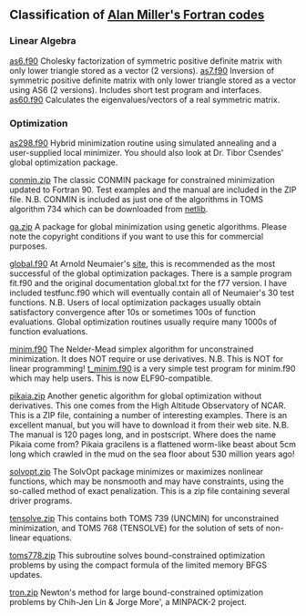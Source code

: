 ## Classification of [Alan Miller's Fortran codes](https://jblevins.org/mirror/amiller/)

### Linear Algebra
[as6.f90](https://jblevins.org/mirror/amiller/as6.f90) Cholesky factorization of symmetric positive definite matrix with only lower triangle stored as a vector (2 versions).
[as7.f90](https://jblevins.org/mirror/amiller/as7.f90) Inversion of symmetric positive definite matrix with only lower triangle stored as a vector using AS6 (2 versions). Includes short test program and interfaces.
[as60.f90](https://jblevins.org/mirror/amiller/as60.f90) Calculates the eigenvalues/vectors of a real symmetric matrix.

### Optimization
[as298.f90](https://jblevins.org/mirror/amiller/as298.f90) Hybrid minimization routine using simulated annealing and a user-supplied local minimizer. You should also look at Dr. Tibor Csendes' global optimization package.

[conmin.zip](https://jblevins.org/mirror/amiller/conmin.zip) The classic CONMIN package for constrained minimization updated to Fortran 90. Test examples and the manual are included in the ZIP file. N.B. CONMIN is included as just one of the algorithms in TOMS algorithm 734 which can be downloaded from [netlib](http://www.netlib.org).

[ga.zip](https://jblevins.org/mirror/amiller/ga.zip) A package for global minimization using genetic algorithms. Please note the copyright conditions if you want to use this for commercial purposes.

[global.f90](https://jblevins.org/mirror/amiller/global.f90) At Arnold Neumaier's [site](https://arnold-neumaier.at/glopt.html), this is recommended as the most successful of the global optimization packages. There is a sample program fit.f90 and the original documentation global.txt for the f77 version. I have included testfunc.f90 which will eventually contain all of Neumaier's 30 test functions. N.B. Users of local optimization packages usually obtain satisfactory convergence after 10s or sometimes 100s of function evaluations. Global optimization routines usually require many 1000s of function evaluations.

[minim.f90](https://jblevins.org/mirror/amiller/minim.f90) The Nelder-Mead simplex algorithm for unconstrained minimization. It does NOT require or use derivatives. N.B. This is NOT for linear programming! [t_minim.f90](https://jblevins.org/mirror/amiller/t_minim.f90) is a very simple test program for minim.f90 which may help users. This is now ELF90-compatible.

[pikaia.zip](https://jblevins.org/mirror/amiller/pikaia.zip) Another genetic algorithm for global optimization without derivatives. This one comes from the High Altitude Observatory of NCAR. This is a ZIP file, containing a number of interesting examples. There is an excellent manual, but you will have to download it from their web site. N.B. The manual is 120 pages long, and in postscript. Where does the name Pikaia come from? Pikaia gracilens is a flattened worm-like beast about 5cm long which crawled in the mud on the sea floor about 530 million years ago!

[solvopt.zip](https://jblevins.org/mirror/amiller/solvopt.zip) The SolvOpt package minimizes or maximizes nonlinear functions, which may be nonsmooth and may have constraints, using the so-called method of exact penalization. This is a zip file containing several driver programs.

[tensolve.zip](https://jblevins.org/mirror/amiller/tensolve.zip) This contains both TOMS 739 (UNCMIN) for unconstrained minimization, and TOMS 768 (TENSOLVE) for the solution of sets of non-linear equations.

[toms778.zip](https://jblevins.org/mirror/amiller/toms778.zip) This subroutine solves bound-constrained optimization problems by using the compact formula of the limited memory BFGS updates.

[tron.zip](https://jblevins.org/mirror/amiller/tron.zip) Newton's method for large bound-constrained optimization problems by Chih-Jen Lin & Jorge More', a MINPACK-2 project.
